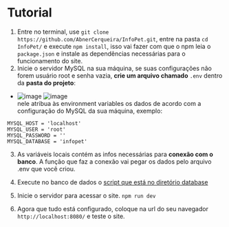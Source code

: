 # Tutorial
1. Entre no terminal, use `git clone https://github.com/AbnerCerqueira/InfoPet.git`, entre na pasta `cd InfoPet/` e execute `npm install`, isso vai fazer com que o npm leia o `package.json` e instale as dependências necessárias para o funcionamento do site.
2. Inicie o servidor MySQL na sua máquina, se suas configurações não forem usuário root e senha vazia, **crie um arquivo chamado** `.env` dentro da **pasta do projeto**:
- ![image](https://github.com/AbnerCerqueira/InfoPet/assets/102826252/287fcc66-3c12-44b2-944e-1b8495c32af5) ![image](https://github.com/AbnerCerqueira/InfoPet/assets/102826252/a708f335-8bef-4b1b-a16a-b3f809882b0f) <br>
nele atribua às environment variables os dados de acordo com a configuração do MySQL da sua máquina, exemplo:
```
MYSQL_HOST = 'localhost'
MYSQL_USER = 'root'
MYSQL_PASSWORD = ''
MYSQL_DATABASE = 'infopet'
```
3. As variáveis locais contém as infos necessárias para **conexão com o banco**. A função que faz a conexão vai pegar os dados pelo arquivo .env que você criou. 

4. Execute no banco de dados o [script que está no diretório database](https://github.com/AbnerCerqueira/InfoPet/blob/main/database/banco.sql)
  
5. Inicie o servidor para acessar o site. `npm run dev`

6. Agora que tudo está configurado, coloque na url do seu navegador `http://localhost:8080/` e teste o site.

